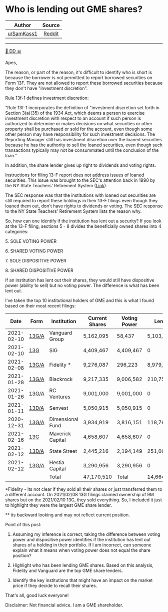 Who is lending out GME shares?
==============================

| Author       | Source       | 
| :-------------: |:-------------:|
|  [u/SamKass1](https://www.reddit.com/user/SamKass1/) | [Reddit](https://www.reddit.com/r/GME/comments/ms70ra/who_is_lending_out_gme_shares/) | 

---

[🔬 DD 📊](https://www.reddit.com/r/GME/search?q=flair_name%3A%22%F0%9F%94%AC%20DD%20%F0%9F%93%8A%22&restrict_sr=1)

Apes,

The reason, or part of the reason, it's difficult to identify who is short is because the borrower is not permitted to report borrowed securities on Form 13F. They are not allowed to report these borrowed securities because they don't have "investment discretion".

Rule 13f-1 defines investment discretion:

"Rule 13f-1 incorporates the definition of "investment discretion set forth in Section 3(a)(35) of the 1934 Act, which deems a person to exercise investment discretion with respect to an account if such person is authorized to determine or makes decisions on what securities or other property shall be purchased or sold for the account, even though some other person may have responsibility for such investment decisions. The Reporting Manager still has investment discretion over the loaned securities because he has the authority to sell the loaned securities, even though such transactions typically may not be consummated until the conclusion of the loan."

In addition, the share lender gives up right to dividends and voting rights.

Instructions for filing 13-F report does not address issues of loaned securities. This issue was brought to the SEC's attention back in 1990 by the NY State Teachers' Retirement System ([Link](https://www.sec.gov/divisions/investment/noaction/nystrs111690.pdf)).

The SEC response was that the institutions with loaned out securities are still required to report these holdings in their 13-F filings even though they loaned them out, don't have rights to dividends or voting. The SEC response to the NY State Teachers' Retirement System lists the reason why.

So, how can one identify if the institution has lent out a security? If you look at the 13-F filing, sections 5 - 8 divides the beneficially owned shares into 4 categories:

5\. SOLE VOTING POWER

6\. SHARED VOTING POWER

7\. SOLE DISPOSITIVE POWER

8\. SHARED DISPOSITIVE POWER

If an institution has lent out their shares, they would still have dispositive power (ability to sell) but no voting power. The difference is what has been lent out.

I've taken the top 10 institutional holders of GME and this is what I found based on their most recent filings:

| Date | Form | Institution | Current Shares | Voting Power | Lent Out |
| --- | --- | --- | --- | --- | --- |
| 2021-02-10 | [13G/A](https://www.sec.gov/Archives/edgar/data/102909/000110465921018148/tv0931-gamestopcorpclassa.htm) | Vanguard Group | 5,162,095 | 58,437 | 5,103,658 |
| 2021-02-10 | [13G](https://www.sec.gov/Archives/edgar/data/1326380/000110465921023554/tm216465d8_sc13g.htm) | SIG | 4,409,467 | 4,409,467 | 0 |
| 2021-02-08 | [13G/A](https://www.sec.gov/Archives/edgar/data/1326380/000031506621001050/filing.txt) | Fidelity * | 9,276,087 | 296,223 | 8,979,864 |
| 2021-01-28 | [13G/A](https://www.sec.gov/Archives/edgar/data/1326380/000083423721001340/us36467w1099_012621.txt) | Blackrock | 9,217,335 | 9,006,582 | 210,753 |
| 2021-01-26 | [13G/A](https://www.sec.gov/Archives/edgar/data/1326380/000119380521000031/e620202_sc13da-gamestop.htm) | RC Ventures | 9,001,000 | 9,001,000 | 0 |
| 2021-01-11 | [13D/A](https://www.sec.gov/Archives/edgar/data/1326380/000090266421001289/p21-0581sc13ga.htm) | Senvest | 5,050,915 | 5,050,915 | 0 |
| 2020-12-31 | [13G/A](https://www.sec.gov/Archives/edgar/data/1326380/000035420421000127/SEC13G_Filing.htm) | Dimensional Fund | 3,934,919 | 3,816,151 | 118,768 |
| 2021-02-16 | [13G](https://www.sec.gov/Archives/edgar/data/1326380/000119312521044436/d120770dsc13g.htm) | Maverick Capital | 4,658,607 | 4,658,607 | 0 |
| 2021-02-12 | [13D/A](https://www.sec.gov/Archives/edgar/data/1326380/000009375121000355/GameStopCorp.txt) | State Street | 2,445,216 | 2,194,149 | 251,067 |
| 2021-02-12 | [13G/A](https://www.sec.gov/Archives/edgar/data/1326380/000092189520001762/sc13da512166002_06122020.htm) | Hestia Capital | 3,290,956 | 3,290,956 | 0 |
|  |  | Total | 47,170,510 | Total | 14,664,110** |

*Fidelity - its not clear if they sold all their shares or just transferred them to a different account. On 2021/02/08 13G filings claimed ownership of 9M shares but on the 2021/02/10 13G, they sold everything. So, I included it just to highlight they were the largest GME share lender.

** its backward looking and may not reflect current position.

Point of this post:

1.  Assuming my inference is correct, taking the difference between voting power and dispositive power identifies if the institution has lent out shares of a holding in their portfolio. If I am incorrect, can someone explain what it means when voting power does not equal the share position?

2.  Highlight who has been lending GME shares. Based on this analysis, Fidelity and Vanguard are the top GME share lenders.

3.  Identify the key institutions that might have an impact on the market price if they decide to recall their shares.

That's all, good luck everyone!

Disclaimer: Not financial advice. I am a GME shareholder.
